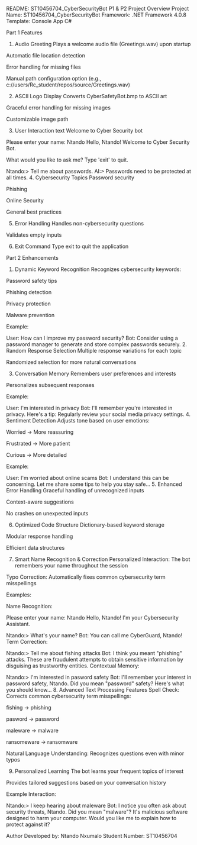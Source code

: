 README: ST10456704_CyberSecurityBot P1 & P2
Project Overview
Project Name: ST10456704_CyberSecurityBot
Framework: .NET Framework 4.0.8
Template: Console App C#

Part 1 Features
1. Audio Greeting
Plays a welcome audio file (Greetings.wav) upon startup

Automatic file location detection

Error handling for missing files

Manual path configuration option (e.g., c://users/Rc_student/repos/source/Greetings.wav)

2. ASCII Logo Display
Converts CyberSafetyBot.bmp to ASCII art

Graceful error handling for missing images

Customizable image path

3. User Interaction
text
Welcome to Cyber Security bot

Please enter your name: Ntando
Hello, Ntando! Welcome to Cyber Security Bot.

What would you like to ask me?
Type 'exit' to quit.

Ntando:> Tell me about passwords.
AI:> Passwords need to be protected at all times.
4. Cybersecurity Topics
Password security

Phishing

Online Security

General best practices

5. Error Handling
Handles non-cybersecurity questions

Validates empty inputs

6. Exit Command
Type exit to quit the application

Part 2 Enhancements
1. Dynamic Keyword Recognition
Recognizes cybersecurity keywords:

Password safety tips

Phishing detection

Privacy protection

Malware prevention

Example:

User: How can I improve my password security?
Bot: Consider using a password manager to generate and store complex passwords securely.
2. Random Response Selection
Multiple response variations for each topic

Randomized selection for more natural conversations

3. Conversation Memory
Remembers user preferences and interests

Personalizes subsequent responses

Example:

User: I'm interested in privacy
Bot: I'll remember you're interested in privacy. Here's a tip: Regularly review your social media privacy settings.
4. Sentiment Detection
Adjusts tone based on user emotions:

Worried → More reassuring

Frustrated → More patient

Curious → More detailed

Example:

User: I'm worried about online scams
Bot: I understand this can be concerning. Let me share some tips to help you stay safe...
5. Enhanced Error Handling
Graceful handling of unrecognized inputs

Context-aware suggestions

No crashes on unexpected inputs

6. Optimized Code Structure
Dictionary-based keyword storage

Modular response handling

Efficient data structures

7. Smart Name Recognition & Correction
Personalized Interaction: The bot remembers your name throughout the session

Typo Correction: Automatically fixes common cybersecurity term misspellings

Examples:

Name Recognition:

Please enter your name: Ntando
Hello, Ntando! I'm your Cybersecurity Assistant.

Ntando:> What's your name?
Bot: You can call me CyberGuard, Ntando!
Term Correction:

Ntando:> Tell me about fishing attacks
Bot: I think you meant "phishing" attacks. These are fraudulent attempts to obtain sensitive information by disguising as trustworthy entities.
Contextual Memory:

Ntando:> I'm interested in pasword safety
Bot: I'll remember your interest in password safety, Ntando. Did you mean "password" safety? Here's what you should know...
8. Advanced Text Processing Features
Spell Check: Corrects common cybersecurity term misspellings:

fishing → phishing

pasword → password

maleware → malware

ransomeware → ransomware

Natural Language Understanding: Recognizes questions even with minor typos

9. Personalized Learning
The bot learns your frequent topics of interest

Provides tailored suggestions based on your conversation history

Example Interaction:

Ntando:> I keep hearing about maleware
Bot: I notice you often ask about security threats, Ntando. Did you mean "malware"? 
     It's malicious software designed to harm your computer. Would you like me to 
     explain how to protect against it?

Author
Developed by: Ntando Nxumalo
Student Number: ST10456704


